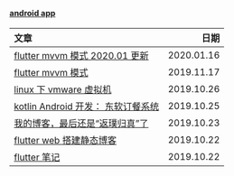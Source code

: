 &nbsp;

#### [android app](https://lzyprime.github.io/DNUIFoodApp/)

| 文章 | 日期 |
| :- | -: |
| [flutter mvvm 模式 2020.01 更新](flutter/flutter_mvvm_模式2.md) | 2020.01.16 |
| [flutter mvvm 模式](flutter/flutter_mvvm_模式.md) | 2019.11.17 |
| [linux 下 vmware 虚拟机](linux/vmware_install.md)| 2019.10.26 |
| [kotlin Android 开发： 东软订餐系统](https://lzyprime.github.io/DNUIFoodApp/) | 2019.10.25 |
| [我的博客，最后还是“返璞归真”了](posts/我的博客最后还是返璞归真了.md) | 2019.10.23 |
| [flutter web 搭建静态博客](flutter/flutter_web/flutter_web搭建静态博客.md) | 2019.10.22 |
| [flutter 笔记](flutter/flutter.md) | 2019.10.22 |